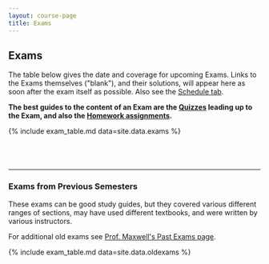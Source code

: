 ```yaml
---
layout: course-page
title: Exams
---
```


## Exams

The table below gives the date and coverage for upcoming Exams.  Links to the Exams themselves ("blank"), and their solutions, will appear here as soon after the exam itself as possible.    Also see the [Schedule tab](assets/general/schedule.pdf).

<b>The best guides to the content of an Exam are the [Quizzes](quizzes.html) leading up to the Exam, and also the [Homework assignments](homework.html).</b>

{% include exam_table.md  data=site.data.exams %}

<div style="padding-bottom: 40px"></div>

---
### Exams from Previous Semesters

These exams can be good study guides, but they covered various different ranges of sections, may have used different textbooks, and were written by various instructors.

For additional old exams see [Prof. Maxwell's Past Exams page](https://damaxwell.github.io/math253/exams.html).

{% include exam_table.md  data=site.data.oldexams %}

<div style="padding-bottom: 20px"></div>
